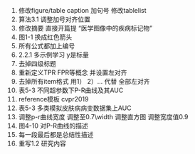 1. 修改figure/table caption 加句号 修改tablelist
2. 算法3.1 调整加号对齐位置
3. 修改摘要 直接开篇提 “医学图像中的疾病标记物”
4. 图1-1 换成红色箭头
5. 所有公式都加上编号
6. 2.2.1 多示例学习 y是标量
7. 去掉四级标题
8. 重新定义TPR FPR等概念 并设置左对齐
9. 去掉所有item格式 用1） 2）... 代替 全部左对齐
10. 表5-3 不同超参数下P-R曲线及其AUC
11. reference模板 cvpr2019
12. 表5-3 多类模拟皮肤病病变数据集上AUC
13. 调整p-r曲线宽度 调整至0.7\width 调整直方图 调整宽度值0.9
14. 图4-10 对P-R曲线的描述
15. 每一段最后都是总结性描述
16. 重写1.2 研究内容
